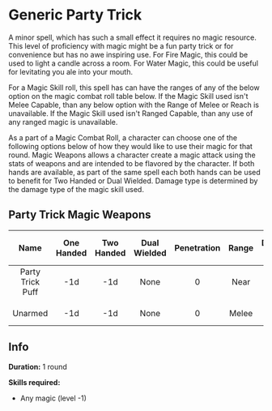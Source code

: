 # Generic Party Trick

A minor spell, which has such a small effect it requires no magic resource. This level of proficiency with magic might be a fun party trick or for convenience but has no awe inspiring use. For Fire Magic, this could be used to light a candle across a room. For Water Magic, this could be useful for levitating you ale into your mouth.

For a Magic Skill roll, this spell has can have the ranges of any of the below option on the magic combat roll table below. If the Magic Skill used isn't Melee Capable, than any below option with the Range of Melee or Reach is unavailable. If the Magic Skill used isn't Ranged Capable, than any use of any ranged magic is unavailable.

As a part of a Magic Combat Roll, a character can choose one of the following options below of how they would like to use their magic for that round. Magic Weapons allows a character create a magic attack using the stats of weapons and are intended to be flavored by the character. If both hands are available, as part of the same spell each both hands can be used to benefit for Two Handed or Dual Wielded. Damage type is determined by the damage type of the magic skill used.

## Party Trick Magic Weapons

|       Name       | One<br />Handed | Two<br />Handed | Dual<br />Wielded | Penetration | Range | Damage<br />Types | Engageable<br />Opponents | Area Of<br />Effect | Resource<br />Class |
| :--------------: | :-------------: | :-------------: | :---------------: | :---------: | :---: | :---------------: | :-----------------------: | :-----------------: | :-----------------: |
| Party Trick Puff |       -1d       |       -1d       |       None       |      0      | Near |                  |         Standard         |        None        |  0 Magic Resource  |
|                  |                |                |                  |            |      |                  |                          |                    |                    |
|     Unarmed     |       -1d       |       -1d       |       None       |      0      | Melee |                  |           Rapid           |        None        |  0 Magic Resource  |

## Info

**Duration:** 1 round

**Skills required:**

- Any magic (level -1)
